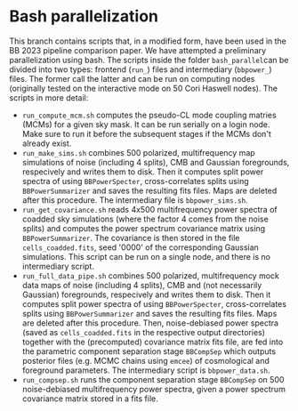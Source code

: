 # Bash parallelization

This branch contains scripts that, in a modified form, have been used in the BB 2023 pipeline comparison paper. We have attempted a preliminary parallelization using bash. The scripts inside the folder `bash_parallel`can be divided into two types: frontend (`run_`) files and intermediary (`bbpower_`) files. The former call the latter and can be run on computing nodes (originally tested on the interactive mode on 50 Cori Haswell nodes). The scripts in more detail:

- `run_compute_mcm.sh` computes the pseudo-CL mode coupling matries (MCMs) for a given sky mask. It can be run serially on a login node. Make sure to run it before the subsequent stages if the MCMs don't already exist.
- `run_make_sims.sh` combines 500 polarized, multifrequency map simulations of noise (including 4 splits), CMB and Gaussian foregrounds, respecively and writes them to disk. Then it computes split power spectra of using `BBPowerSpecter`, cross-correlates splits using `BBPowerSummarizer` and saves the resulting fits files. Maps are deleted after this procedure. The intermediary file is `bbpower_sims.sh`.
- `run_get_covariance.sh` reads 4x500 multifrequency power spectra of coadded sky simulations (where the factor 4 comes from the noise splits) and computes the power spectrum covariance matrix using `BBPowerSummarizer`. The covariance is then stored in the file `cells_coadded.fits`, seed '0000' of the corresponding Gaussian simulations. This script can be run on a single node, and there is no intermediary script.
- `run_full_data_pipe.sh` combines 500 polarized, multifrequency mock data maps of noise (including 4 splits), CMB and (not necessarily Gaussian) foregrounds, respecively and writes them to disk. Then it computes split power spectra of using `BBPowerSpecter`, cross-correlates splits using `BBPowerSummarizer` and saves the resulting fits files. Maps are deleted after this procedure. Then, noise-debiased power spectra (saved as `cells_coadded.fits` in the respective output directories) together with the (precomputed) covariance matrix fits file, are fed into the parametric component separation stage `BBCompSep` which outputs posterior files (e.g. MCMC chains using `emcee`) of cosmological and foreground parameters. The intermediary script is `bbpower_data.sh`.
- `run_compsep.sh` runs the component separation stage `BBCompSep` on 500 noise-debiased multifrequency power spectra, given a power spectrum covariance matrix stored in a fits file.
